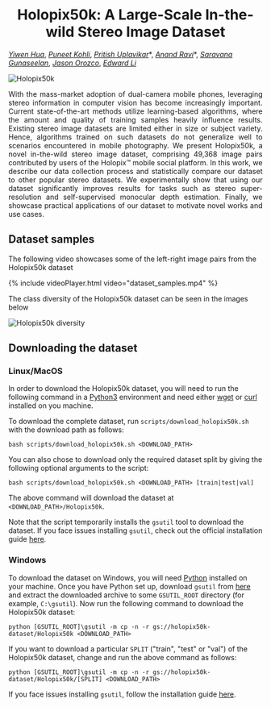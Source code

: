 <center><h1> Holopix50k: A Large-Scale In-the-wild Stereo Image Dataset </h1></center>

[*Yiwen Hua*](https://www.linkedin.com/in/owen-yiwen-hua/), 
[*Puneet Kohli*](https://www.linkedin.com/in/punkohl), 
[*Pritish Uplavikar*](https://www.linkedin.com/in/pritishuplavikar)\*, 
[*Anand Ravi*](https://www.linkedin.com/in/anandravi24)\*, 
[*Saravana Gunaseelan*](https://www.linkedin.com/in/saravanaguna), 
[*Jason Orozco*](mailto:jason.orozco@leiainc.com), 
[*Edward Li*](https://www.linkedin.com/in/edward-li-947a3829/)

![Holopix50k](https://leiainc.github.com/holopix50k/images/mosaic.png "Holopix50k")

<div style="text-align: justify">
    With the mass-market adoption of dual-camera mobile phones, leveraging stereo information in computer vision has 
    become increasingly important. Current state-of-the-art methods utilize learning-based algorithms, where the 
    amount and quality of training samples heavily influence results. Existing stereo image datasets are limited 
    either in size or subject variety. Hence, algorithms trained on such datasets do not generalize well to scenarios 
    encountered in mobile photography. We present Holopix50k, a novel in-the-wild stereo image dataset, comprising 49,368 
    image pairs contributed by users of the Holopix™ mobile social platform. In this work, we describe our data collection 
    process and statistically compare our dataset to other popular stereo datasets. We experimentally show that using our 
    dataset significantly improves results for tasks such as stereo super-resolution and self-supervised monocular depth 
    estimation. Finally, we showcase practical applications of our dataset to motivate novel works and use cases.
</div>

## Dataset samples

The following video showcases some of the left-right image pairs from the Holopix50k dataset 

{% include videoPlayer.html video="dataset_samples.mp4" %}

The class diversity of the Holopix50k dataset can be seen in the images below

![Holopix50k diversity](https://leiainc.github.com/holopix50k/images/holopix50k_diversity.png "Holopix50k diversity")

## Downloading the dataset

### Linux/MacOS

In order to download the Holopix50k dataset, you will need to run the following command in a 
[Python3](https://www.python.org/downloads/) environment and need either [wget](https://www.gnu.org/software/wget/) or 
[curl](https://curl.haxx.se/docs/install.html) installed on you machine.
 
To download the complete dataset, run `scripts/download_holopix50k.sh` with the download path as follows:

```
bash scripts/download_holopix50k.sh <DOWNLOAD_PATH>
```

You can also chose to download only the required dataset split by giving the following optional arguments to the 
script:

```
bash scripts/download_holopix50k.sh <DOWNLOAD_PATH> [train|test|val]
```  

The above command will download the dataset at `<DOWNLOAD_PATH>/Holopix50k`.

Note that the script temporarily installs the `gsutil` tool to download the dataset. If you face issues installing 
`gsutil`, check out the official installation guide 
[here](https://cloud.google.com/storage/docs/gsutil_install#alt-install).

### Windows

To download the dataset on Windows, you will need [Python](https://www.python.org/downloads/) installed on your 
machine. Once you have Python set up, download `gsutil` from [here](https://storage.googleapis.com/pub/gsutil.zip) and
extract the downloaded archive to some `GSUTIL_ROOT` directory (for example, `C:\gsutil`). Now run the following 
command to download the Holopix50k dataset:

```
python [GSUTIL_ROOT]\gsutil -m cp -n -r gs://holopix50k-dataset/Holopix50k <DOWNLOAD_PATH>
```

If you want to download a particular `SPLIT` ("train", "test" or "val") of the Holopix50k dataset, change and run the 
above command as follows:

```
python [GSUTIL_ROOT]\gsutil -m cp -n -r gs://holopix50k-dataset/Holopix50k/[SPLIT] <DOWNLOAD_PATH>
```

If you face issues installing `gsutil`, follow the installation guide 
[here](https://cloud.google.com/storage/docs/gsutil_install#alt-install).
